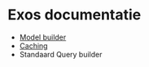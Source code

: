 # Exos documentatie

- [Model builder](https://github.com/GalactixPE/Galactix-docs/blob/main/exos/models.md)
- [Caching](https://github.com/GalactixPE/Galactix-docs/blob/main/exos/caching.md)
- Standaard Query builder
